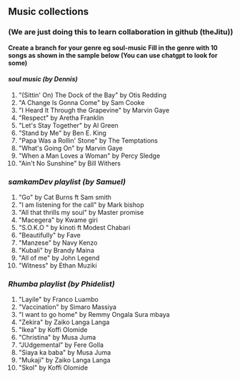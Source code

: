 ## Music collections
### (We are just doing this to learn collaboration in github (theJitu))

**Create a branch for your genre eg soul-music**
**Fill in the genre with 10 songs as shown in the sample below (You can use chatgpt to look for some)**

#### *soul music (by Dennis)*
1. "(Sittin' On) The Dock of the Bay" by Otis Redding
1. "A Change Is Gonna Come" by Sam Cooke
1. "I Heard It Through the Grapevine" by Marvin Gaye
1. "Respect" by Aretha Franklin
1. "Let's Stay Together" by Al Green
1. "Stand by Me" by Ben E. King
1. "Papa Was a Rollin' Stone" by The Temptations
1. "What's Going On" by Marvin Gaye
1. "When a Man Loves a Woman" by Percy Sledge
1. "Ain't No Sunshine" by Bill Withers

### *samkamDev playlist (by Samuel)*
1. "Go" by  Cat Burns ft Sam smith
1. "I am listening for the call" by Mark bishop
1. "All that thrills my soul" by Master promise
1. "Macegera" by Kwame giri
1. "S.O.K.O " by kinoti ft Modest Chabari
1. "Beautifully" by Fave
1. "Manzese" by Navy Kenzo
1. "Kubali" by Brandy Maina
1. "All of me" by John Legend
1. "Witness" by Ethan Muziki

### *Rhumba playlist (by Phidelist)*
1. "Layile" by Franco Luambo
1. "Vaccination" by Simaro Massiya
1. "I want to go home" by Remmy Ongala Sura mbaya
1. "Zekira" by Zaiko Langa Langa
1. "Ikea" by Koffi Olomide
1. "Christina" by Musa Juma
1. "JUdgemental" by Fere Golla
1. "Siaya ka baba" by Musa Juma
1. "Mukaji" by Zaiko Langa Langa
1. "Skol" by Koffi Olomide
